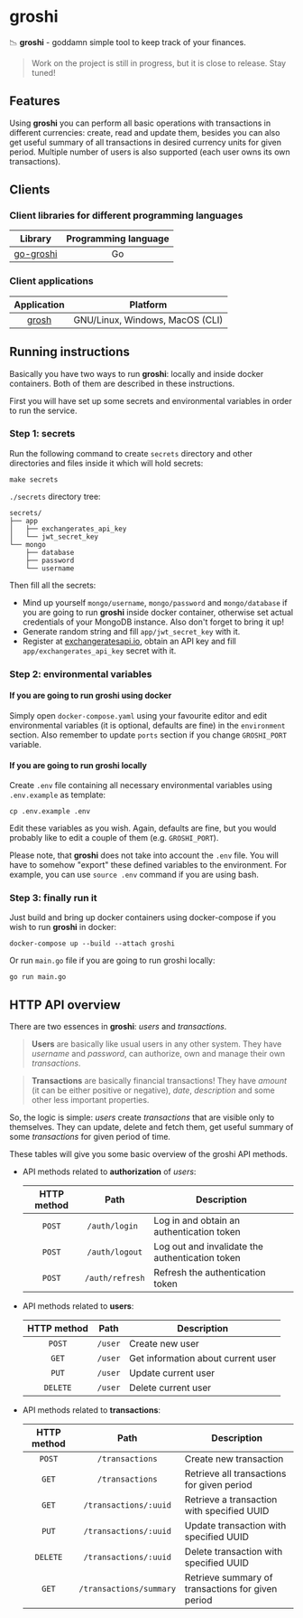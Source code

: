 # groshi
📉 **groshi** - goddamn simple tool to keep track of your finances.

> Work on the project is still in progress, but it is close to release. Stay tuned!

## Features
Using **groshi** you can perform all basic operations with transactions in different currencies: 
create, read and update them, besides you can also get useful summary of all transactions 
in desired currency units for given period.
Multiple number of users is also supported (each user owns its own transactions).

## Clients
### Client libraries for different programming languages
|                       **Library**                        | **Programming language** |
|:--------------------------------------------------------:|:------------------------:|
| [go-groshi](https://github.com/groshi-project/go-groshi) |            Go            |

### Client applications

|                 **Application**                  |          **Platform**           |
|:------------------------------------------------:|:-------------------------------:|
| [grosh](https://github.com/groshi-project/grosh) | GNU/Linux, Windows, MacOS (CLI) |

## Running instructions
Basically you have two ways to run **groshi**: locally and inside docker containers.
Both of them are described in these instructions.

First you will have set up some secrets and environmental variables in order to run the service.

### Step 1: secrets
Run the following command to create `secrets` directory
and other directories and files inside it which will hold secrets:

```shell
make secrets
```

`./secrets` directory tree:
```
secrets/
├── app
│   ├── exchangerates_api_key
│   └── jwt_secret_key
└── mongo
    ├── database
    ├── password
    └── username
```

Then fill all the secrets:
* Mind up yourself `mongo/username`, `mongo/password` and `mongo/database`
  if you are going to run **groshi** inside docker container, otherwise set actual credentials of your MongoDB instance.
  Also don't forget to bring it up!
* Generate random string and fill `app/jwt_secret_key` with it.
* Register at [exchangeratesapi.io](https://exchangeratesapi.io), obtain an API key and fill `app/exchangerates_api_key` secret with it.

### Step 2: environmental variables
#### If you are going to run groshi using docker
Simply open `docker-compose.yaml` using your favourite editor and
edit environmental variables (it is optional, defaults are fine) in the `environment` section.
Also remember to update `ports` section if you change `GROSHI_PORT` variable.

#### If you are going to run groshi locally
Create `.env` file containing all necessary environmental variables using `.env.example` as template:
```shell
cp .env.example .env
```

Edit these variables as you wish. Again, defaults are fine, but you would probably like
to edit a couple of them (e.g. `GROSHI_PORT`).

Please note, that **groshi** does not take into account the `.env` file.
You will have to somehow "export" these defined variables to the environment.
For example, you can use `source .env` command if you are using bash.

### Step 3: finally run it
Just build and bring up docker containers using docker-compose
if you wish to run **groshi** in docker:
```shell
docker-compose up --build --attach groshi
```

Or run `main.go` file if you are going to run groshi locally:
```shell
go run main.go
```

## HTTP API overview
There are two essences in **groshi**: _users_ and _transactions_.

> **Users** are basically like usual users in any other system. 
> They have _username_ and _password_, can authorize, own and manage their own _transactions_.

> **Transactions** are basically financial transactions! 
> They have _amount_ (it can be either positive or negative), _date_, _description_ and some other less important properties.

So, the logic is simple: _users_ create _transactions_ that are visible only to themselves. 
They can update, delete and fetch them, get useful summary of some _transactions_ for given period of time.

These tables will give you some basic overview of the groshi API methods.

- API methods related to **authorization** of _users_:

    |        **HTTP method**         |        **Path**        | **Description**                                   |
    |:------------------------------:|:----------------------:|---------------------------------------------------|
    |             `POST`             |     `/auth/login `     | Log in and obtain an authentication token         |
    |             `POST`             |     `/auth/logout`     | Log out and invalidate the authentication token   |
    |             `POST`             |    `/auth/refresh`     | Refresh the authentication token                  |


- API methods related to **users**:
    
    |        **HTTP method**         |      **Path**      | **Description**                                   |
    |:------------------------------:|:------------------:|---------------------------------------------------|
    |             `POST`             |      `/user`       | Create new user                                   |
    |             `GET`              |      `/user`       | Get information about current user                |
    |             `PUT`              |      `/user`       | Update current user                               |
    |            `DELETE`            |      `/user`       | Delete current user                               |

- API methods related to **transactions**:
    
    |        **HTTP method**         |        **Path**         | **Description**                                   |
    |:------------------------------:|:-----------------------:|---------------------------------------------------|
    |             `POST`             |     `/transactions`     | Create new transaction                            |
    |             `GET`              |     `/transactions`     | Retrieve all transactions for given period        |
    |             `GET`              |  `/transactions/:uuid`  | Retrieve a transaction with specified UUID        |
    |             `PUT`              |  `/transactions/:uuid`  | Update transaction with specified UUID            |
    |            `DELETE`            |  `/transactions/:uuid`  | Delete transaction with specified UUID            |
    |             `GET`              | `/transactions/summary` | Retrieve summary of transactions for given period |
